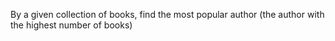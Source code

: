 By a given collection of books, find the most popular
author (the author with the highest number of
books)
